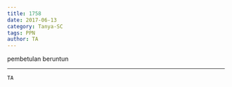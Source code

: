 ```yaml
---
title: 1758
date: 2017-06-13
category: Tanya-SC
tags: PPN
author: TA
---
```


pembetulan beruntun

---



`TA`
